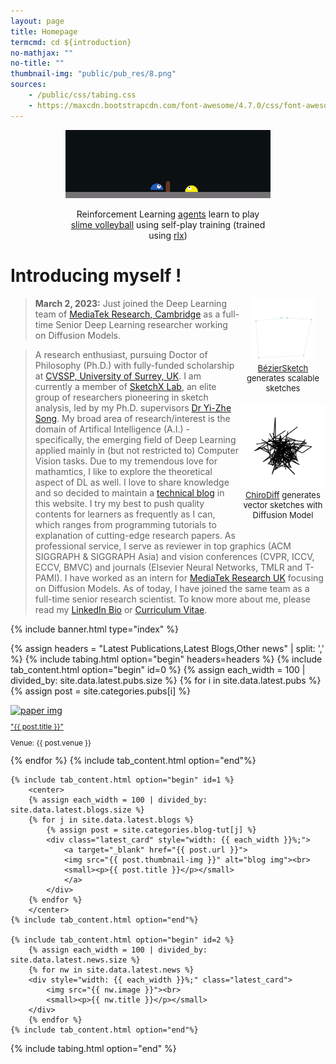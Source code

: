 ```yaml
---
layout: page
title: Homepage
termcmd: cd ${introduction}
no-mathjax: ""
no-title: ""
thumbnail-img: "public/pub_res/8.png"
sources:
    - /public/css/tabing.css
    - https://maxcdn.bootstrapcdn.com/font-awesome/4.7.0/css/font-awesome.min.css
---
```


<div style="margin-left: auto; margin-right: auto; width: 65%;">
<center>
    <img src="/public/volley.gif" style="margin: 0px;" />
    <p style="font-size: 14px; text-align: center;">Reinforcement Learning <a href="https://github.com/dasayan05/rlx/blob/master/examples/slime.py" target="_blank">agents</a> learn to play <a href="https://github.com/hardmaru/slimevolleygym" target="_blank">slime volleyball</a> using self-play training (trained using <a href="https://github.com/dasayan05/rlx" target="_blank">rlx</a>)</p>
</center>
</div>

# Introducing myself !

<div style="margin-left: auto; margin-right: auto; width: 27%; float:right; margin: 0px;">
<center>
    <img src="/public/anim.gif" style="margin: 0px; width: 75%;"/>
    <p style="font-size: 13px; text-align: center; margin: 0px;"><a href="{% post_url pubs/2020-05-22-pub-7 %}">BézierSketch</a> generates scalable sketches</p>
    <br />
    <img src="/public/cat_chirodiff.gif" style="margin: 0px;"/>
    <p style="font-size: 13px; text-align: center; margin: 0px;"><a href="{% post_url pubs/2023-01-21-pub-11 %}">ChiroDiff</a> generates vector sketches with Diffusion Model</p>
<br />
</center>
</div>

> **March 2, 2023:** Just joined the Deep Learning team of <a target="_blank" href="https://www.mtkresearch.com/en">MediaTek Research, Cambridge</a> as a full-time Senior Deep Learning researcher working on Diffusion Models.

> A research enthusiast, pursuing Doctor of Philosophy (Ph.D.) with fully-funded scholarship at [CVSSP, University of Surrey, UK](https://www.surrey.ac.uk/centre-vision-speech-signal-processing). I am currently a member of [SketchX Lab](http://sketchx.ai/), an elite group of researchers pioneering in sketch analysis, led by my Ph.D. supervisors [Dr Yi-Zhe Song](https://www.surrey.ac.uk/people/yi-zhe-song). My broad area of research/interest is the domain of Artifical Intelligence (A.I.) - specifically, the emerging field of Deep Learning applied mainly in (but not restricted to) Computer Vision tasks. Due to my tremendous love for mathamtics, I like to explore the theoretical aspect of DL as well. I love to share knowledge and so decided to maintain a <a href="{% link blogs.html %}">technical blog</a> in this website. I try my best to push quality contents for learners as frequently as I can, which ranges from programming tutorials to explanation of cutting-edge research papers. As professional service, I serve as reviewer in top graphics (ACM SIGGRAPH & SIGGRAPH Asia) and vision conferences (CVPR, ICCV, ECCV, BMVC) and journals (Elsevier Neural Networks, TMLR and T-PAMI). I have worked as an intern for [MediaTek Research UK](https://www.mtkresearch.com/en) focusing on Diffusion Models. As of today, I have joined the same team as a full-time senior research scientist. To know more about me, please read my [LinkedIn Bio](https://www.linkedin.com/in/ayan-das-a49928a7/) or <a href="{% link about.md %}">Curriculum Vitae</a>.

{% include banner.html type="index" %}

{% assign headers = "Latest Publications,Latest Blogs,Other news" | split: ',' %}
{% include tabing.html option="begin" headers=headers %}
    {% include tab_content.html option="begin" id=0 %}
    {% assign each_width = 100 | divided_by: site.data.latest.pubs.size %}
        {% for i in site.data.latest.pubs %}
            {% assign post = site.categories.pubs[i] %}
            <div class="latest_card" style="width: {{ each_width }}%;">
                <a target="_blank" href="{{ post.url }}">
                <img src="{{ post.thumbnail-img }}" alt="paper img"><br>
                <small>
                    <p>"{{ post.title }}"</p>
                </small>
                </a><small><p>Venue: {{ post.venue }}</p></small>
            </div>
        {% endfor %}
    {% include tab_content.html option="end"%}

    {% include tab_content.html option="begin" id=1 %}
        <center>
        {% assign each_width = 100 | divided_by: site.data.latest.blogs.size %}
        {% for j in site.data.latest.blogs %}
            {% assign post = site.categories.blog-tut[j] %}
            <div class="latest_card" style="width: {{ each_width }}%;">
                <a target="_blank" href="{{ post.url }}">
                <img src="{{ post.thumbnail-img }}" alt="blog img"><br>
                <small><p>{{ post.title }}</p></small>
                </a>
            </div>
        {% endfor %}
        </center>
    {% include tab_content.html option="end"%}

    {% include tab_content.html option="begin" id=2 %}
        {% assign each_width = 100 | divided_by: site.data.latest.news.size %}
        {% for nw in site.data.latest.news %}
        <div style="width: {{ each_width }}%;" class="latest_card">
            <img src="{{ nw.image }}"><br>
            <small><p>{{ nw.title }}</p></small>
        </div>
        {% endfor %}
    {% include tab_content.html option="end"%}
{% include tabing.html option="end" %}